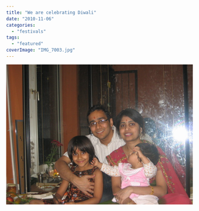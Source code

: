 ```yaml
---
title: "We are celebrating Diwali"
date: "2010-11-06"
categories: 
  - "festivals"
tags: 
  - "featured"
coverImage: "IMG_7003.jpg"
---
```


![](images/IMG_7003.jpg)
